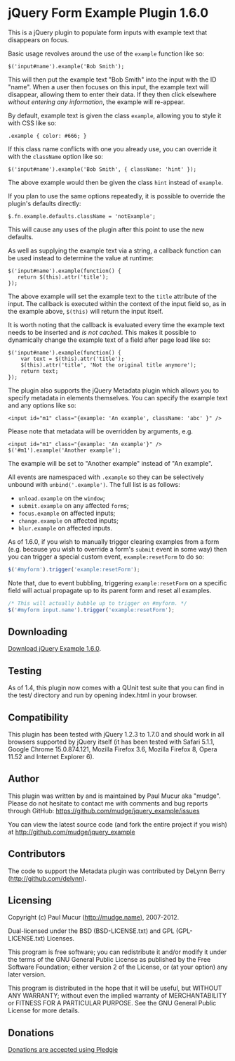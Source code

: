 jQuery Form Example Plugin 1.6.0
======================================

This is a jQuery plugin to populate form inputs with example text that
disappears on focus.

Basic usage revolves around the use of the `example` function like so:

    $('input#name').example('Bob Smith');

This will then put the example text "Bob Smith" into the input with the ID
"name". When a user then focuses on this input, the example text will
disappear, allowing them to enter their data. If they then click elsewhere
*without entering any information*, the example will re-appear.

By default, example text is given the class `example`, allowing you to style
it with CSS like so:

    .example { color: #666; }

If this class name conflicts with one you already use, you can override it
with the `className` option like so:

    $('input#name').example('Bob Smith', { className: 'hint' });

The above example would then be given the class `hint` instead of `example`.

If you plan to use the same options repeatedly, it is possible to override the
plugin's defaults directly:

    $.fn.example.defaults.className = 'notExample';

This will cause any uses of the plugin after this point to use the new
defaults.

As well as supplying the example text via a string, a callback function can be
used instead to determine the value at runtime:

    $('input#name').example(function() {
       return $(this).attr('title'); 
    });

The above example will set the example text to the `title` attribute of the
input. The callback is executed within the context of the input field so, as
in the example above, `$(this)` will return the input itself.

It is worth noting that the callback is evaluated every time the example text
needs to be inserted and *is not cached*. This makes it possible to
dynamically change the example text of a field after page load like so:

    $('input#name').example(function() {
        var text = $(this).attr('title');
        $(this).attr('title', 'Not the original title anymore');
        return text;
    });

The plugin also supports the jQuery Metadata plugin which allows you to 
specify metadata in elements themselves. You can specify the example text and any options like so:

    <input id="m1" class="{example: 'An example', className: 'abc' }" />

Please note that metadata will be overridden by arguments, e.g.

    <input id="m1" class="{example: 'An example'}" />
    $('#m1').example('Another example');

The example will be set to "Another example" instead of "An example".

All events are namespaced with `.example` so they can be selectively unbound with
`unbind('.example')`. The full list is as follows:

* `unload.example` on the `window`;
* `submit.example` on any affected `form`s;
* `focus.example` on affected inputs;
* `change.example` on affected inputs;
* `blur.example` on affected inputs.

As of 1.6.0, if you wish to manually trigger clearing examples from a form (e.g. because you wish to override a form's `submit` event in some way) then you can trigger a special custom event, `example:resetForm` to do so:

```javascript
$('#myform').trigger('example:resetForm');
```

Note that, due to event bubbling, triggering `example:resetForm` on a specific field will actual propagate up to its parent form and reset all examples.

```javascript
/* This will actually bubble up to trigger on #myform. */
$('#myform input.name').trigger('example:resetForm');
```

Downloading
-----------

[Download jQuery Example 1.6.0](https://github.com/mudge/jquery_example/zipball/v1.6.0).

Testing
-------

As of 1.4, this plugin now comes with a QUnit test suite that you can find
in the test/ directory and run by opening index.html in your browser.

Compatibility
-------------

This plugin has been tested with jQuery 1.2.3 to 1.7.0 and should work in all
browsers supported by jQuery itself (it has been tested with Safari 5.1.1,
Google Chrome 15.0.874.121, Mozilla Firefox 3.6, Mozilla Firefox 8, Opera 11.52 and
Internet Explorer 6).

Author
------

This plugin was written by and is maintained by Paul Mucur aka "mudge". Please
do not hesitate to contact me with comments and bug reports through GitHub:
https://github.com/mudge/jquery_example/issues

You can view the latest source code (and fork the entire project if you wish)
at http://github.com/mudge/jquery_example

Contributors
------------

The code to support the Metadata plugin was contributed by DeLynn Berry (http://github.com/delynn).

Licensing
---------

Copyright (c) Paul Mucur (http://mudge.name), 2007-2012.

Dual-licensed under the BSD (BSD-LICENSE.txt) and GPL (GPL-LICENSE.txt)
Licenses.

This program is free software; you can redistribute it and/or modify
it under the terms of the GNU General Public License as published by
the Free Software Foundation; either version 2 of the License, or
(at your option) any later version.

This program is distributed in the hope that it will be useful,
but WITHOUT ANY WARRANTY; without even the implied warranty of
MERCHANTABILITY or FITNESS FOR A PARTICULAR PURPOSE.  See the
GNU General Public License for more details.

Donations
---------

[Donations are accepted using Pledgie](http://www.pledgie.com/campaigns/1517)

